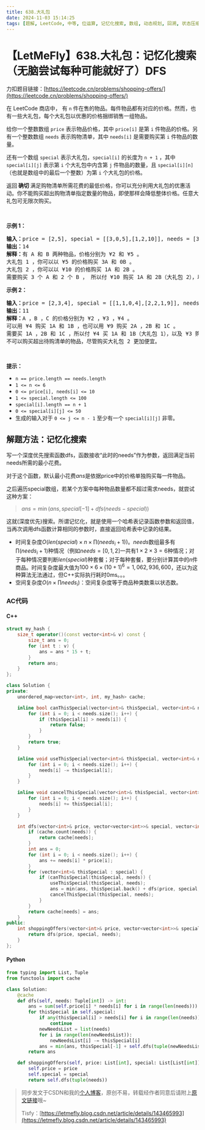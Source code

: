 ```yaml
---
title: 638.大礼包
date: 2024-11-03 15:14:25
tags: [题解, LeetCode, 中等, 位运算, 记忆化搜索, 数组, 动态规划, 回溯, 状态压缩, 深度优先搜索, DFS]
---
```


# 【LetMeFly】638.大礼包：记忆化搜索（无脑尝试每种可能就好了）DFS

力扣题目链接：[https://leetcode.cn/problems/shopping-offers/](https://leetcode.cn/problems/shopping-offers/)

<p>在 LeetCode 商店中， 有 <code>n</code> 件在售的物品。每件物品都有对应的价格。然而，也有一些大礼包，每个大礼包以优惠的价格捆绑销售一组物品。</p>

<p>给你一个整数数组 <code>price</code> 表示物品价格，其中 <code>price[i]</code> 是第 <code>i</code> 件物品的价格。另有一个整数数组 <code>needs</code> 表示购物清单，其中 <code>needs[i]</code> 是需要购买第 <code>i</code> 件物品的数量。</p>

<p>还有一个数组 <code>special</code> 表示大礼包，<code>special[i]</code> 的长度为 <code>n + 1</code> ，其中 <code>special[i][j]</code> 表示第 <code>i</code> 个大礼包中内含第 <code>j</code> 件物品的数量，且 <code>special[i][n]</code> （也就是数组中的最后一个整数）为第 <code>i</code> 个大礼包的价格。</p>

<p>返回<strong> 确切 </strong>满足购物清单所需花费的最低价格，你可以充分利用大礼包的优惠活动。你不能购买超出购物清单指定数量的物品，即使那样会降低整体价格。任意大礼包可无限次购买。</p>

<p>&nbsp;</p>

<p><strong>示例 1：</strong></p>

<pre>
<strong>输入：</strong>price = [2,5], special = [[3,0,5],[1,2,10]], needs = [3,2]
<strong>输出：</strong>14
<strong>解释：</strong>有 A 和 B 两种物品，价格分别为 ¥2 和 ¥5 。 
大礼包 1 ，你可以以 ¥5 的价格购买 3A 和 0B 。 
大礼包 2 ，你可以以 ¥10 的价格购买 1A 和 2B 。 
需要购买 3 个 A 和 2 个 B ， 所以付 ¥10 购买 1A 和 2B（大礼包 2），以及 ¥4 购买 2A 。</pre>

<p><strong>示例 2：</strong></p>

<pre>
<strong>输入：</strong>price = [2,3,4], special = [[1,1,0,4],[2,2,1,9]], needs = [1,2,1]
<strong>输出：</strong>11
<strong>解释：</strong>A ，B ，C 的价格分别为 ¥2 ，¥3 ，¥4 。
可以用 ¥4 购买 1A 和 1B ，也可以用 ¥9 购买 2A ，2B 和 1C 。 
需要买 1A ，2B 和 1C ，所以付 ¥4 买 1A 和 1B（大礼包 1），以及 ¥3 购买 1B ， ¥4 购买 1C 。 
不可以购买超出待购清单的物品，尽管购买大礼包 2 更加便宜。</pre>

<p>&nbsp;</p>

<p><strong>提示：</strong></p>

<ul>
	<li><code>n == price.length == needs.length</code></li>
	<li><code>1 &lt;= n &lt;= 6</code></li>
	<li><code>0 &lt;= price[i], needs[i] &lt;= 10</code></li>
	<li><code>1 &lt;= special.length &lt;= 100</code></li>
	<li><code>special[i].length == n + 1</code></li>
	<li><code>0 &lt;= special[i][j] &lt;= 50</code></li>
	<li>生成的输入对于&nbsp;<code>0 &lt;= j &lt;= n - 1</code> 至少有一个&nbsp;<code>special[i][j]</code>&nbsp;非零。</li>
</ul>


    
## 解题方法：记忆化搜索

写一个深度优先搜索函数dfs，函数接收“此时的needs”作为参数，返回满足当前needs所需的最小花费。

对于这个函数，默认最小花费$ans$是依据price中的价格单独购买每一件物品。

之后遍历special数组，若某个方案中每种物品数量都不超过需求needs，就尝试这种方案：

> $ans = \min(ans, special[-1] + dfs(needs - special))$

这就(深度优先)搜索。所谓记忆化，就是使用一个哈希表记录函数参数和返回值，当再次调用dfs函数计算相同的参数时，直接返回哈希表中记录的结果。

+ 时间复杂度$O(len(special)\times n\times \prod (needs_i + 1))$。$needs$数组最多有$\prod (needs_i + 1)$种情况（例如$needs=[0,1,2]$一共有$1\times 2\times 3=6$种情况；对于每种情况要判断$len(special)$种套餐；对于每种套餐，要分别计算其中的$n$件商品。时间复杂度最大值为$100\times 6\times (10+1)^6=1,062,936,600$，还以为这种算法无法通过，但C++实际执行耗时0ms。。。
+ 空间复杂度$O(n\times \prod needs_i)$：空间复杂度等于商品种类数乘以状态数。

### AC代码

#### C++

```cpp
struct my_hash {
    size_t operator()(const vector<int>& v) const {
        size_t ans = 0;
        for (int t : v) {
            ans = ans * 15 + t;
        }
        return ans;
    }
};

class Solution {
private:
    unordered_map<vector<int>, int, my_hash> cache;

    inline bool canThisSpecial(vector<int>& thisSpecial, vector<int>& needs) {
        for (int i = 0; i < needs.size(); i++) {
            if (thisSpecial[i] > needs[i]) {
                return false;
            }
        }
        return true;
    }

    inline void useThisSpecial(vector<int>& thisSpecial, vector<int>& needs) {
        for (int i = 0; i < needs.size(); i++) {
            needs[i] -= thisSpecial[i];
        }
    }

    inline void cancelThisSpecial(vector<int>& thisSpecial, vector<int>& needs) {
        for (int i = 0; i < needs.size(); i++) {
            needs[i] += thisSpecial[i];
        }
    }

    int dfs(vector<int>& price, vector<vector<int>>& special, vector<int>& needs) {
        if (cache.count(needs)) {
            return cache[needs];
        }
        int ans = 0;
        for (int i = 0; i < needs.size(); i++) {
            ans += needs[i] * price[i];
        }
        for (vector<int>& thisSpecial : special) {
            if (canThisSpecial(thisSpecial, needs)) {
                useThisSpecial(thisSpecial, needs);
                ans = min(ans, thisSpecial.back() + dfs(price, special, needs));
                cancelThisSpecial(thisSpecial, needs);
            }
        }
        return cache[needs] = ans;
    }
public:
    int shoppingOffers(vector<int>& price, vector<vector<int>>& special, vector<int>& needs) {
        return dfs(price, special, needs);
    }
};
```

#### Python

```python
from typing import List, Tuple
from functools import cache

class Solution:
    @cache
    def dfs(self, needs: Tuple[int]) -> int:
        ans = sum(self.price[i] * needs[i] for i in range(len(needs)))
        for thisSpecial in self.special:
            if any(thisSpecial[i] > needs[i] for i in range(len(needs))):
                continue
            newNeedsList = list(needs)
            for i in range(len(newNeedsList)):
                newNeedsList[i] -= thisSpecial[i]
            ans = min(ans, thisSpecial[-1] + self.dfs(tuple(newNeedsList)))
        return ans

    def shoppingOffers(self, price: List[int], special: List[List[int]], needs: List[int]) -> int:
        self.price = price
        self.special = special
        return self.dfs(tuple(needs))
```

> 同步发文于CSDN和我的[个人博客](https://blog.letmefly.xyz/)，原创不易，转载经作者同意后请附上[原文链接](https://blog.letmefly.xyz/2024/11/03/LeetCode%200638.%E5%A4%A7%E7%A4%BC%E5%8C%85/)哦~
>
> Tisfy：[https://letmefly.blog.csdn.net/article/details/143465993](https://letmefly.blog.csdn.net/article/details/143465993)
